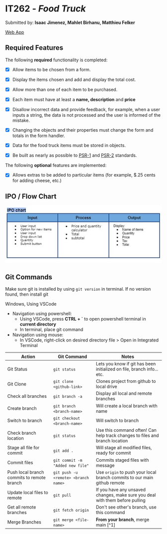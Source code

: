 # IT262 - *Food Truck*

Submitted by: **Isaac Jimenez, Mahlet Birhanu, Matthieu Felker**  

[Web App](https://www.project-isaac.com/it262php/Poke-Food-Truck/index.php)

## Required Features

The following **required** functionality is completed:

* [x] Allow items to be chosen from a form.
* [x] Display the items chosen and add and display the total cost.
* [x] Allow more than one of each item to be purchased.
* [x] Each item must have at least a <b>name, description</b> and <b>price</b>
* [x] Disallow incorrect data and provide feedback, for example, when a user inputs a string, the data is not processed and the user is informed of the mistake.
* [x]  Changing the objects and their properties must change the form and totals in the form handler.
* [x]  Data for the food truck items must be stored in objects.
* [x] Be built as nearly as possible to [PSR-1](https://www.php-fig.org/psr/psr-1/) and [PSR-2](https://www.php-fig.org/psr/psr-2/) standards.


The following **optional** features are implemented:

* [x] Allows extras to be added to particular items (for example, $.25 cents for adding cheese, etc.)  
## IPO / Flow Chart

<img src="./img/ipo.JPG" style="width; 300px">


## Git Commands
Make sure git is installed by using `git version` in terminal. If no version found, then install git 


Windows, Using VSCode
- Navigation using powershell:
	- Using VSCode, press **CTRL + `** to open powershell terminal in **current directory**
	- In terminal, place git command
- Navigation using mouse:
	- In VSCode, right-click on desired directory file > Open in Integrated Terminal  



|Action|Git Command  | Notes |
|--|--|--|
|  Git Status|`git status`  |Lets you know if git has been initialized on file, branch info... etc.|
|Git Clone| `git clone <github-link>`| Clones project from github to local drive|
|Check all branches|`git branch -a`|Display all local and remote branches
|Create branch|`git branch <branch-name>`|Will create a local branch with name|
|Switch to branch|`git checkout <branch-name>`| Will switch to branch|
|Check branch location|`git status`|Use this command often! Can help track changes to files and branch location|
|Stage all file for commit| `git add .`| Will stage all modified files, ready for commit|
|Commit files|`git commit -m "Added new file"`|Commits staged files with message|
|Push local branch commits to remote branch|`git push -u <remote> <branch name>`|Use `origin` to push your local branch commits to our main github remote|
|Update local files to remote|`git pull`|If you have any unsaved changes, make sure you deal with them before pulling|
|Get all remote branches|`git fetch origin`|Don't see other's branch, use this command|
|Merge Branches| `git merge <file-name>`| **From your branch**, merge main [^1]|








